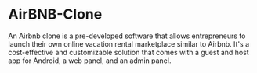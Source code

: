 # AirBNB-Clone
An Airbnb clone is a pre-developed software that allows entrepreneurs to launch their own online vacation rental marketplace similar to Airbnb. It's a cost-effective and customizable solution that comes with a guest and host app for Android, a web panel, and an admin panel. 
